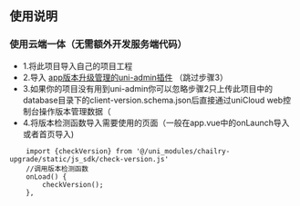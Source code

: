 ## 使用说明
### 使用云端一体（无需额外开发服务端代码）
* 1.将此项目导入自己的项目工程
* 2.导入 [app版本升级管理的uni-admin插件](https://ext.dcloud.net.cn/plugin?id=4250) （跳过步骤3）
* 3.如果你的项目没有用到uni-admin你可以忽略步骤2只上传此项目中的database目录下的client-version.schema.json后直接通过uniCloud web控制台操作版本管理数据（
* 4.将版本检测函数导入需要使用的页面（一般在app.vue中的onLaunch导入或者首页导入)
```vue
	import {checkVersion} from '@/uni_modules/chailry-upgrade/static/js_sdk/check-version.js'
	//调用版本检测函数
	onLoad() {
		checkVersion();
	},
```

